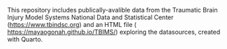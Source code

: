This repository includes publically-avalible data from the Traumatic Brain Injury Model Systems National Data and Statistical Center (https://www.tbindsc.org) and an HTML file ( https://mayaogonah.github.io/TBIMS/) exploring the datasources, created with Quarto.
